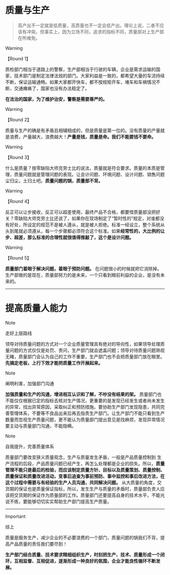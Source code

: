 # 质量与生产

>  高产出不一定就是低质量，高质量也不一定会低产出。理论上说，二者不应该有冲突。但事实上，因为立场不同，追求的指标不同，质量部对上生产部在所难免。

> [!WARNING]
> 【Round 1】

质检部门相当于道路上的警察，生产部相当于行驶的车辆，企业是需求运输的国家，技术部门是制定法律法规的部门。大家利益是一致的，都希望大量的车流持续不断，保证运输通畅。如果大家都开快车，都不按规矩开车，堵车和车祸情况不断，交通瘫痪了，国家也没有办法稳定了。

**在法治的国家，为了维护治安，警察是需要尊严的。**

> [!WARNING]
> 【Round 2】

质量与生产的确是有矛盾且相辅相成的，但是质量是第一位的。没有质量的产量就是浪费，产量越大，浪费越大！**产量是钱，质量是命。我们不能要钱不要命。**

> [!WARNING]
> 【Round 3】

什么是质量？按零缺陷大师克劳士比的说法，质量就是符合要求。质量的本质是管理，质量问题就是管理问题的表现。让会计问题、环境问题、设计问题、销售问题尘归尘，土归土吧。**质量问题的锅，质量部不背。**

> [!WARNING]
> 【Round 4】

反正可以让步接收，反正可以超差使用，最终产品不合格，都要怪质量部没把好关？零缺陷大师克劳士比还说了，如果你在现场制定了“暂时性的”规定，对谁都没有好处，所设定的规范不是被人遵从，就是被人拒绝。标准一经设立，整个系统从头到尾就必须遵从，每一个步骤都必须符合这个标准。如果**经常性的，大比例的让步、超差，那么标准的合理性就很值得推敲了，这个是设计问题。**

> [!WARNING]
> 【Round 5】

**质量部门着眼于解决问题，着眼于预防问题。** 在问题很小的时候就把它消除掉。生产部做的是现在，质量部努力的是未来，一个只看到眼前利益的企业，是没有未来的。

****

# 提高质量人能力

> [!NOTE]
> 走好上层路线

领导对待质量问题的方式对一个企业质量管理具有绝对的导向性，如果领导处理质量问题的方式仅仅是处罚、责问，生产部门就会遮盖问题；领导对待质量问题熟视无睹，质量部门会认为自己的工作不重要，生产部门也不会把质量部门放在眼里。**先搞定老板，上行下效才能把质量工作开展起来。**

> [!NOTE]
> 阐明利害，加强部门沟通

**加强质量和生产的沟通，增进相互认识和了解，不吵没有结果的架。** 质量部门也不能仅仅根据已定的指标去核对生产情况，更重要的是发现已经发生或者尚未发生的异常，找出异常原因，采取纠正和预防措施。要协助生产部门发现隐患，共同完善管理体系，不要等不良品出来后再去指责生产部门。让生产部门不能只看到生产数量而忽视生产质量问题，更不能认为质量部门提出意见是找麻烦，发现异常情况要主动与质量部门沟通，不能隐瞒。

> [!NOTE]
> 自我提升，完善质量体系

质量部门要改变狭义质量观念，生产与质量发生矛盾，一般是产品质量控制到 生产流程的后段，产品质量问题已经产生，再怎么处理都是企业的损失。所以，**质量管理不能只是最后的检验，而应该制定质量方针、目标以及质量策划、质量控制、质量保证和质量改进活动，变事后追查为事前预防、事中监控和事后改进方法，在这个过程中需要与有经验的生产人员沟通，共同解决问题。** 从大质量的角度，交货期的保证也是质量保证指标，所以，发生生产与质量的矛盾时，质量部负责人应该把交货期的保证作为质量部的工作。质量部门还要提高自身的技术水平，不能光说不练，要能够切切实实帮助生产部门提高生产质量。

***

> [!IMPORTANT]
> 综上

质量是服务生产，减少企业的不必要浪费的一个部门，质量问题的锅我们不背，提高产品质量的责任我们要尽到！

**生产部门结合质量、技术要求精细组织生产，时刻把生产、技术、质量形成一个闭环，互相监督、互相促进，逐渐形成一种良好的氛围，企业才能良性循环不断发展。**

